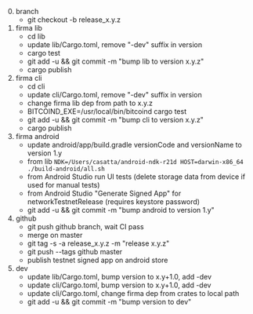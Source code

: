 0) branch
   * git checkout -b release_x.y.z
1) firma lib
   * cd lib
   * update lib/Cargo.toml, remove "-dev" suffix in version
   * cargo test
   * git add -u && git commit -m "bump lib to version x.y.z"
   * cargo publish
2) firma cli 
   * cd cli
   * update cli/Cargo.toml, remove "-dev" suffix in version
   * change firma lib dep from path to x.y.z
   * BITCOIND_EXE=/usr/local/bin/bitcoind cargo test  
   * git add -u && git commit -m "bump cli to version x.y.z"
   * cargo publish
3) firma android   
   * update android/app/build.gradle versionCode and versionName to version 1.y
   * from lib `NDK=/Users/casatta/android-ndk-r21d HOST=darwin-x86_64 ./build-android/all.sh`
   * from Android Studio run UI tests (delete storage data from device if used for manual tests)
   * from Android Studio "Generate Signed App" for networkTestnetRelease (requires keystore password)
   * git add -u && git commit -m "bump android to version 1.y"
4) github
   * git push github branch, wait CI pass
   * merge on master
   * git tag -s -a release_x.y.z -m "release x.y.z"
   * git push --tags github master
   * publish testnet signed app on android store
5) dev
   * update lib/Cargo.toml, bump version to x.y+1.0, add -dev
   * update cli/Cargo.toml, bump version to x.y+1.0, add -dev
   * update cli/Cargo.toml, change firma dep from crates to local path
   * git add -u && git commit -m "bump version to dev"